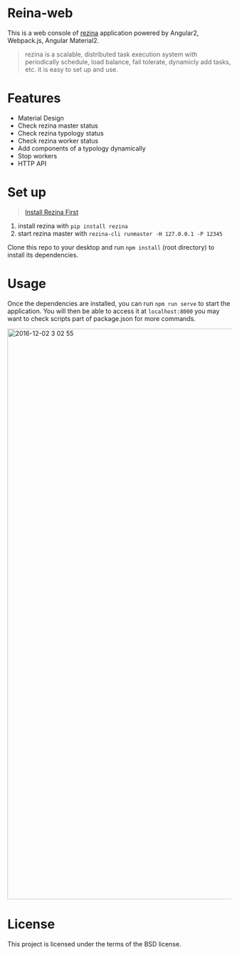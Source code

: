 # Reina-web
This is a web console of [rezina](https://github.com/fujiaoliu/rezina "Title")  application powered by Angular2, Webpack.js, Angular Material2.

>rezina is a scalable, distributed task execution system with periodically schedule, load balance, fail tolerate, dynamicly add tasks, etc. it is easy to set up and use.

# Features

* Material Design
* Check rezina master status
* Check rezina typology status
* Check rezina worker status
* Add components of a typology dynamically
* Stop workers
* HTTP API


# Set up

> [Install Rezina First](http://https://github.com/fujiaoliu/rezina "Title")
1. install rezina with `pip install rezina`
2. start rezina master with `rezina-cli runmaster -H 127.0.0.1 -P 12345`

 Clone this repo to your desktop and run `npm install` (root directory) to install its dependencies.


# Usage

Once the dependencies are installed, you can run `npm run serve` to start the application. You will then be able to access it at `localhost:8000`
you may want to check scripts part of package.json for more commands.

<img width="1280" alt="2016-12-02 3 02 55" src="https://cloud.githubusercontent.com/assets/1925552/20861929/3cd1c0ac-b9d8-11e6-9221-948008290381.png">


# License
This project is licensed under the terms of the BSD license.
